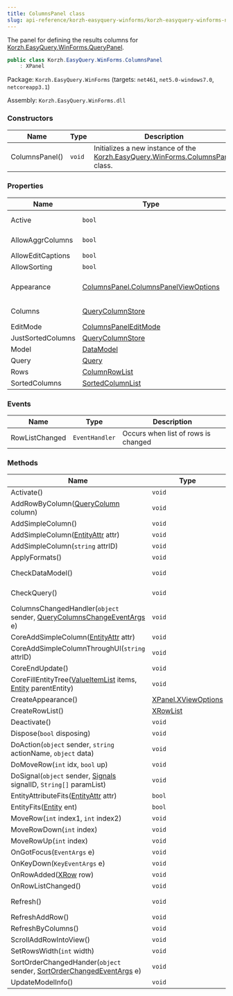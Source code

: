 ```yaml
---
title: ColumnsPanel class
slug: api-reference/korzh-easyquery-winforms/korzh-easyquery-winforms-namespace/columnspanel-class
---
```


The panel for defining the results columns for [Korzh.EasyQuery.WinForms.QueryPanel](//easyquery/docs/api-reference/korzh-easyquery-winforms/korzh-easyquery-winforms-namespace/querypanel-class).
```csharp
public class Korzh.EasyQuery.WinForms.ColumnsPanel
    : XPanel

```
Package: `Korzh.EasyQuery.WinForms` (targets: `net461`, `net5.0-windows7.0`, `netcoreapp3.1`)

Assembly: `Korzh.EasyQuery.WinForms.dll`

### Constructors

| Name | Type | Description | 
| --- | --- | --- | 
| ColumnsPanel() | `void` | Initializes a new instance of the [Korzh.EasyQuery.WinForms.ColumnsPanel](//easyquery/docs/api-reference/korzh-easyquery-winforms/korzh-easyquery-winforms-namespace/columnspanel-class) class. | 


### Properties

| Name | Type | Description | 
| --- | --- | --- | 
| Active | `bool` | Gets or sets a value indicating whether this [Korzh.EasyQuery.WinForms.ColumnsPanel](//easyquery/docs/api-reference/korzh-easyquery-winforms/korzh-easyquery-winforms-namespace/columnspanel-class) is active. | 
| AllowAggrColumns | `bool` | Gets or sets the ability to create the columns with aggregation functions. | 
| AllowEditCaptions | `bool` | Gets or sets the ability to show column captions in the control. | 
| AllowSorting | `bool` | Gets or sets the ability to change the sort order of columns. | 
| Appearance | [ColumnsPanel.ColumnsPanelViewOptions](//easyquery/docs/api-reference/korzh-easyquery-winforms/korzh-easyquery-winforms-namespace/columnspanel-columnspanelviewoptions-class) | Gets the [Korzh.EasyQuery.WinForms.ColumnsPanel.ColumnsPanelViewOptions](//easyquery/docs/api-reference/korzh-easyquery-winforms/korzh-easyquery-winforms-namespace/columnspanel-class) object. | 
| Columns | [QueryColumnStore](//easyquery/docs/api-reference/korzh-easyquery/korzh-easyquery-namespace/querycolumnstore-class) | Gets the columns list of the concerned [Korzh.EasyQuery.WinForms.ColumnsPanel.Query](//easyquery/docs/api-reference/korzh-easyquery-winforms/korzh-easyquery-winforms-namespace/columnspanel-class). | 
| EditMode | [ColumnsPanelEditMode](//easyquery/docs/api-reference/korzh-easyquery-winforms/korzh-easyquery-winforms-namespace/columnspaneleditmode-enum) | Gets or sets the value of panel's edit mode. | 
| JustSortedColumns | [QueryColumnStore](//easyquery/docs/api-reference/korzh-easyquery/korzh-easyquery-namespace/querycolumnstore-class) | Gets the list of columns that are sorted but are not used in result. | 
| Model | [DataModel](//easyquery/docs/api-reference/korzh-easyquery/korzh-easyquery-namespace/datamodel-class) | Gets the [Korzh.EasyQuery.DataModel](//easyquery/docs/api-reference/korzh-easyquery/korzh-easyquery-namespace/datamodel-class) object | 
| Query | [Query](//easyquery/docs/api-reference/korzh-easyquery/korzh-easyquery-namespace/query-class) | Gets or sets the query. | 
| Rows | [ColumnRowList](//easyquery/docs/api-reference/korzh-easyquery-winforms/korzh-easyquery-winforms-namespace/columnrowlist-class) | Gets list of column rows. | 
| SortedColumns | [SortedColumnList](//easyquery/docs/api-reference/korzh-easyquery/korzh-easyquery-namespace/sortedcolumnlist-class) | Gets the list of sorted columns | 


### Events

| Name | Type | Description | 
| --- | --- | --- | 
| RowListChanged | `EventHandler` | Occurs when list of rows is changed | 


### Methods

| Name | Type | Description | 
| --- | --- | --- | 
| Activate() | `void` | Activates the panel. [Korzh.EasyQuery.WinForms.ColumnsPanel.Active](//easyquery/docs/api-reference/korzh-easyquery-winforms/korzh-easyquery-winforms-namespace/columnspanel-class) property becomes true. | 
| AddRowByColumn([QueryColumn](//easyquery/docs/api-reference/korzh-easyquery/korzh-easyquery-namespace/querycolumn-class) column) | `void` | Adds the new row by <see cref="!:Korzh.EasyQuery.Column" />. | 
| AddSimpleColumn() | `void` | Adds the simple column using the default entity attribute. | 
| AddSimpleColumn([EntityAttr](//easyquery/docs/api-reference/korzh-easyquery/korzh-easyquery-namespace/entityattr-class) attr) | `void` | Adds the simple column using the default entity attribute. | 
| AddSimpleColumn(`string` attrID) | `void` | Adds the simple column using the default entity attribute. | 
| ApplyFormats() | `void` | Applies the formats used in panel to all rows. | 
| CheckDataModel() | `void` | Checks the [Korzh.EasyQuery.DataModel](//easyquery/docs/api-reference/korzh-easyquery/korzh-easyquery-namespace/datamodel-class)  object. Generates an exception if [Korzh.EasyQuery.WinForms.ColumnsPanel.Model](//easyquery/docs/api-reference/korzh-easyquery-winforms/korzh-easyquery-winforms-namespace/columnspanel-class) property has null value. | 
| CheckQuery() | `void` | Checks the [Korzh.EasyQuery.Query](//easyquery/docs/api-reference/korzh-easyquery/korzh-easyquery-namespace/query-class)  object. Generates an exception if [Korzh.EasyQuery.WinForms.ColumnsPanel.Query](//easyquery/docs/api-reference/korzh-easyquery-winforms/korzh-easyquery-winforms-namespace/columnspanel-class) property has null value. | 
| ColumnsChangedHandler(`object` sender, [QueryColumnsChangeEventArgs](//easyquery/docs/api-reference/korzh-easyquery/korzh-easyquery-namespace/querycolumnschangeeventargs-class) e) | `void` | Called when Query.Result.Columns has been changed. | 
| CoreAddSimpleColumn([EntityAttr](//easyquery/docs/api-reference/korzh-easyquery/korzh-easyquery-namespace/entityattr-class) attr) | `void` | Adds the simple column. | 
| CoreAddSimpleColumnThroughUI(`string` attrID) | `void` | Processes a click on "addition row". | 
| CoreEndUpdate() | `void` | Performs necessary adjustments on update finish. | 
| CoreFillEntityTree([ValueItemList](//easyquery/docs/api-reference/korzh-easyquery-winforms/korzh-easyquery-winforms-namespace/valueitemlist-class) items, [Entity](//easyquery/docs/api-reference/korzh-easyquery/korzh-easyquery-namespace/entity-class) parentEntity) | `void` | Fills the list (tree) of entities and their attributes. | 
| CreateAppearance() | [XPanel.XViewOptions](//easyquery/docs/api-reference/korzh-easyquery-winforms/korzh-easyquery-winforms-namespace/xpanel-xviewoptions-class) | Overrides the [Korzh.EasyQuery.WinForms.XPanel.CreateAppearance](//easyquery/docs/api-reference/korzh-easyquery-winforms/korzh-easyquery-winforms-namespace/xpanel-class) method. | 
| CreateRowList() | [XRowList](//easyquery/docs/api-reference/korzh-easyquery-winforms/korzh-easyquery-winforms-namespace/xrowlist-class) | Creates the row list. | 
| Deactivate() | `void` | Deactivates the panel. [Korzh.EasyQuery.WinForms.ColumnsPanel.Active](//easyquery/docs/api-reference/korzh-easyquery-winforms/korzh-easyquery-winforms-namespace/columnspanel-class) property becomes false. | 
| Dispose(`bool` disposing) | `void` | Clean up any resources being used. | 
| DoAction(`object` sender, `string` actionName, `object` data) | `void` | Overrides [Korzh.EasyQuery.WinForms.XPanel.DoAction(System.Object,System.String,System.Object)](//easyquery/docs/api-reference/korzh-easyquery-winforms/korzh-easyquery-winforms-namespace/xpanel-class). | 
| DoMoveRow(`int` idx, `bool` up) | `void` | Overrides the method for Ctrl+Arrow signal processing. | 
| DoSignal(`object` sender, [Signals](//easyquery/docs/api-reference/korzh-easyquery-winforms/korzh-easyquery-winforms-namespace/signals-enum) signalID, `String[]` paramList) | `void` | Overrides [Korzh.EasyQuery.WinForms.XPanel.DoSignal(System.Object,Korzh.EasyQuery.WinForms.Signals,System.String[])](//easyquery/docs/api-reference/korzh-easyquery-winforms/korzh-easyquery-winforms-namespace/xpanel-class). | 
| EntityAttributeFits([EntityAttr](//easyquery/docs/api-reference/korzh-easyquery/korzh-easyquery-namespace/entityattr-class) attr) | `bool` | Returns <c>true</c> if the entity attribute passed in the parameter can be used in (fits to) this panel. | 
| EntityFits([Entity](//easyquery/docs/api-reference/korzh-easyquery/korzh-easyquery-namespace/entity-class) ent) | `bool` | Returns <c>true</c> if the entity passed in the parameter can be used in (fits to) this panel. | 
| MoveRow(`int` index1, `int` index2) | `void` | Moves row to specified position | 
| MoveRowDown(`int` index) | `void` | Moves the row to one position down (taking into account the level of other rows). | 
| MoveRowUp(`int` index) | `void` | Moves the row to one position up (taking into account the level of other rows). | 
| OnGotFocus(`EventArgs` e) | `void` | Overrides [Korzh.EasyQuery.WinForms.XPanel.OnGotFocus(System.EventArgs)](//easyquery/docs/api-reference/korzh-easyquery-winforms/korzh-easyquery-winforms-namespace/xpanel-class). | 
| OnKeyDown(`KeyEventArgs` e) | `void` | Overrides `XPanel.OnKeyDown(System.Windows.Forms.KeyEventArgs)`. | 
| OnRowAdded([XRow](//easyquery/docs/api-reference/korzh-easyquery-winforms/korzh-easyquery-winforms-namespace/xrow-class) row) | `void` | Overrides [Korzh.EasyQuery.WinForms.XPanel.OnRowAdded(Korzh.EasyQuery.WinForms.XRow)](//easyquery/docs/api-reference/korzh-easyquery-winforms/korzh-easyquery-winforms-namespace/xpanel-class) | 
| OnRowListChanged() | `void` | Overrides the [Korzh.EasyQuery.WinForms.XPanel.OnRowListChanged](//easyquery/docs/api-reference/korzh-easyquery-winforms/korzh-easyquery-winforms-namespace/xpanel-class). | 
| Refresh() | `void` | Forces the control to invalidate its client area and immediately redraw  itself and any child controls.  Overrides `System.Windows.Forms.Control.Refresh`. | 
| RefreshAddRow() | `void` |  | 
| RefreshByColumns() | `void` | Fully refreshes the panel on the base of [Korzh.EasyQuery.WinForms.ColumnsPanel.Columns](//easyquery/docs/api-reference/korzh-easyquery-winforms/korzh-easyquery-winforms-namespace/columnspanel-class). | 
| ScrollAddRowIntoView() | `void` | Scrolls the "click here to add..." row into view. | 
| SetRowsWidth(`int` width) | `void` | Sets the width of the rows. | 
| SortOrderChangedHander(`object` sender, [SortOrderChangedEventArgs](//easyquery/docs/api-reference/korzh-easyquery/korzh-easyquery-namespace/sortorderchangedeventargs-class) e) | `void` | Called when sort order is changed | 
| UpdateModelInfo() | `void` | Updates all information based on data model information (such as list of entities). |